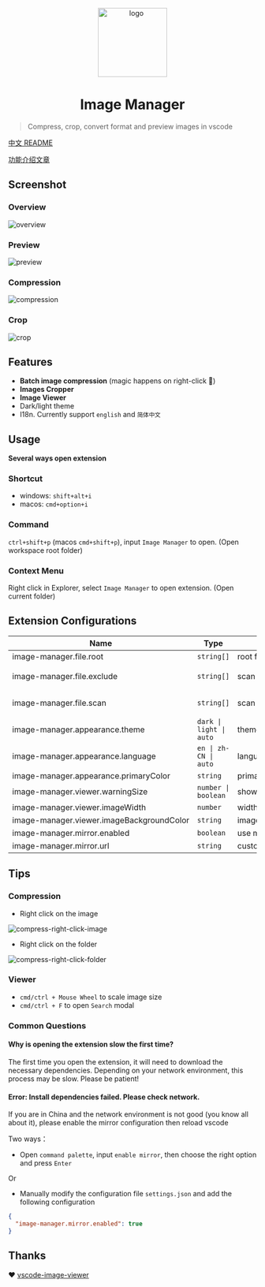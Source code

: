 <p align='center'>
  <a href='https://github.com/hemengke1997/vscode-image-manager' target="_blank" rel='noopener noreferrer'>
    <img width='140' src='./assets/logo.png' alt='logo' />
  </a>
</p>

<h1 align='center'>Image Manager</h1>

> Compress, crop, convert format and preview images in vscode

[中文 README](./README.md)

[功能介绍文章](https://juejin.cn/post/7348004403016794147)

## Screenshot

### Overview

![overview](./screenshots/overview.png)

### Preview
![preview](./screenshots/preview.png)

### Compression
![compression](./screenshots/compression.png)

### Crop
![crop](./screenshots/crop.png)


## Features

- **Batch image compression** (magic happens on right-click 🤩)
- **Images Cropper**
- **Image Viewer**
- Dark/light theme
- I18n. Currently support `english` and `简体中文`


## Usage

**Several ways open extension**

### Shortcut

- windows: `shift+alt+i`
- macos: `cmd+option+i`


### Command

`ctrl+shift+p` (macos `cmd+shift+p`), input `Image Manager` to open. (Open workspace root folder)

### Context Menu

Right click in Explorer, select `Image Manager` to open extension. (Open current folder)


## Extension Configurations

<style>
table tr {
  white-space:nowrap;
}
</style>

| Name                                      | Type                    | Description                                                   | Default value                                                                                                                |
| ----------------------------------------- | ----------------------- | ------------------------------------------------------------- | ---------------------------------------------------------------------------------------------------------------------------- |
| image-manager.file.root                   | `string[]`              | root folder to scan images                                    | current workspace                                                                                                            |
| image-manager.file.exclude                | `string[]`              | scan images not in exclude                                    | `['**/node_modules/**','**/.git/**',`<br>`'**/dist/**','**/coverage/**','**/.next/**',`<br/>`'**/.nuxt/**','**/.vercel/**']` |
| image-manager.file.scan                   | `string[]`              | scan images with imageType                                    | `['svg','png','jpeg','jpg',`<br/>`'ico','gif','webp','bmp',`<br/>`'tif','tiff','apng','avif']`                               |
| image-manager.appearance.theme            | `dark \| light \| auto` | theme                                                         | `auto`                                                                                                                       |
| image-manager.appearance.language         | `en \| zh-CN \| auto`   | language                                                      | `auto`                                                                                                                       |
| image-manager.appearance.primaryColor     | `string`                | primary color                                                 | undefined                                                                                                                    |
| image-manager.viewer.warningSize          | `number \| boolean`     | show warning dot if image size is larger than this value (KB) | 1024                                                                                                                         |
| image-manager.viewer.imageWidth           | `number`                | width of image (px)                                           | 100                                                                                                                          |
| image-manager.viewer.imageBackgroundColor | `string`                | image background color                                        | `#1a1a1a`                                                                                                                    |
| image-manager.mirror.enabled              | `boolean`               | use mirror for downloading dependencies                       | false                                                                                                                        |
| image-manager.mirror.url                  | `string`                | custom mirror url (No need to custom this in general)         | undefined                                                                                                                    |


## Tips

### Compression

- Right click on the image

![compress-right-click-image](./screenshots/compress-1.png)

- Right click on the folder

![compress-right-click-folder](./screenshots/compress-2.png)


### Viewer

- `cmd/ctrl + Mouse Wheel` to scale image size
- `cmd/ctrl + F` to open `Search` modal

### Common Questions

#### Why is opening the extension slow the first time?

The first time you open the extension, it will need to download the necessary dependencies. Depending on your network environment, this process may be slow. Please be patient!

#### Error: Install dependencies failed. Please check network.

If you are in China and the network environment is not good (you know all about it), please enable the mirror configuration then reload vscode

Two ways：

- Open `command palette`, input `enable mirror`, then choose the right option and press `Enter`

Or

- Manually modify the configuration file `settings.json` and add the following configuration

```json
{
  "image-manager.mirror.enabled": true
}
```

## Thanks

❤️ [vscode-image-viewer](https://github.com/ZhangJian1713/vscode-image-viewer)
